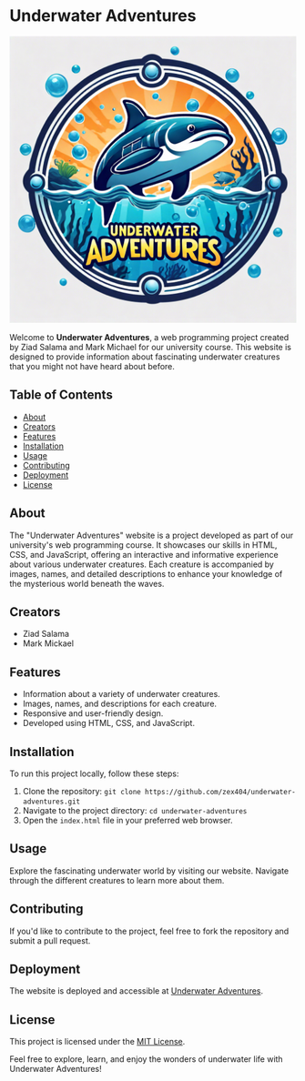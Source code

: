 # Underwater Adventures

![Underwater Adventures Logo](https://raw.githubusercontent.com/ZEX404/underwater-adventures/main/assets/images/logo.png)

Welcome to **Underwater Adventures**, a web programming project created by Ziad Salama and Mark Michael for our university course. This website is designed to provide information about fascinating underwater creatures that you might not have heard about before.

## Table of Contents

- [About](#about)
- [Creators](#creators)
- [Features](#features)
- [Installation](#installation)
- [Usage](#usage)
- [Contributing](#contributing)
- [Deployment](#deployment)
- [License](#license)

## About

The "Underwater Adventures" website is a project developed as part of our university's web programming course. It showcases our skills in HTML, CSS, and JavaScript, offering an interactive and informative experience about various underwater creatures. Each creature is accompanied by images, names, and detailed descriptions to enhance your knowledge of the mysterious world beneath the waves.

## Creators

- Ziad Salama
- Mark Mickael

## Features

- Information about a variety of underwater creatures.
- Images, names, and descriptions for each creature.
- Responsive and user-friendly design.
- Developed using HTML, CSS, and JavaScript.

## Installation

To run this project locally, follow these steps:

1. Clone the repository: `git clone https://github.com/zex404/underwater-adventures.git`
2. Navigate to the project directory: `cd underwater-adventures`
3. Open the `index.html` file in your preferred web browser.

## Usage

Explore the fascinating underwater world by visiting our website. Navigate through the different creatures to learn more about them.

## Contributing

If you'd like to contribute to the project, feel free to fork the repository and submit a pull request.

## Deployment

The website is deployed and accessible at [Underwater Adventures](https://zex404.github.io/underwater-adventures/).

## License

This project is licensed under the [MIT License](LICENSE).

Feel free to explore, learn, and enjoy the wonders of underwater life with Underwater Adventures!
